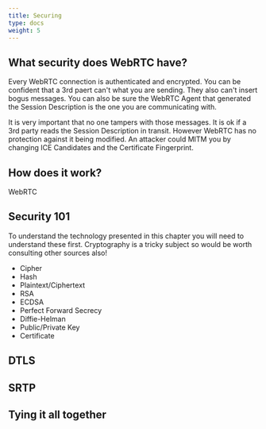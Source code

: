```yaml
---
title: Securing
type: docs
weight: 5
---
```



## What security does WebRTC have?
Every WebRTC connection is authenticated and encrypted. You can be confident that a 3rd paert can't what you are sending. They also can't insert bogus messages. You can also be sure the WebRTC Agent that generated the Session Description is the one you are communicating with.

It is very important that no one tampers with those messages. It is ok if a 3rd party reads the Session Description in transit. However WebRTC has no protection against it being modified. An attacker could MITM you by changing ICE Candidates and the Certificate Fingerprint.


## How does it work?

WebRTC 


## Security 101
To understand the technology presented in this chapter you will need to understand these first. Cryptography is a tricky subject so would be worth consulting other sources also!


* Cipher
* Hash
* Plaintext/Ciphertext
* RSA
* ECDSA
* Perfect Forward Secrecy
* Diffie-Helman
* Public/Private Key
* Certificate

## DTLS
## SRTP

## Tying it all together
